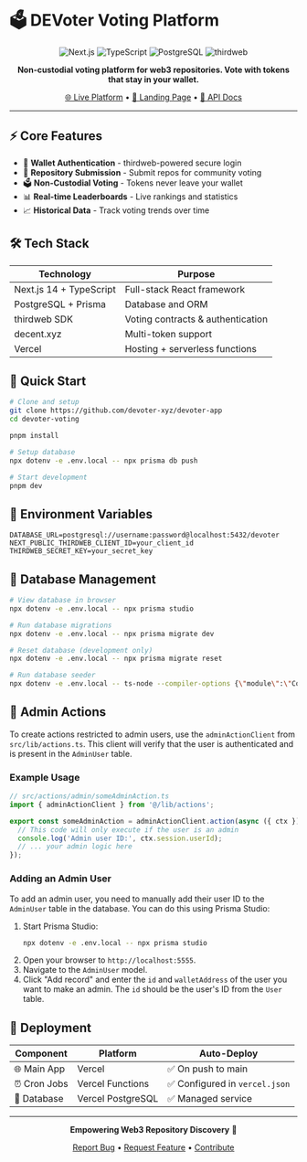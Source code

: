 # 🗳️ DEVoter Voting Platform

<div align="center">

![Next.js](https://img.shields.io/badge/Next.js-14-black?style=for-the-badge&logo=next.js)
![TypeScript](https://img.shields.io/badge/TypeScript-blue?style=for-the-badge&logo=typescript)
![PostgreSQL](https://img.shields.io/badge/PostgreSQL-316192?style=for-the-badge&logo=postgresql)
![thirdweb](https://img.shields.io/badge/thirdweb-7C3AED?style=for-the-badge)

**Non-custodial voting platform for web3 repositories. Vote with tokens that stay in your wallet.**

[🌐 Live Platform](https://app.devoter.xyz) • [📖 Landing Page](https://devoter.xyz) • [🔧 API Docs](https://docs.devoter.xyz/api)

</div>

---

## ⚡ Core Features

- 🔐 **Wallet Authentication** - thirdweb-powered secure login
- 📝 **Repository Submission** - Submit repos for community voting
- 🗳️ **Non-Custodial Voting** - Tokens never leave your wallet
- 📊 **Real-time Leaderboards** - Live rankings and statistics
- 📈 **Historical Data** - Track voting trends over time

## 🛠️ Tech Stack

| Technology | Purpose |
|------------|---------|
| Next.js 14 + TypeScript | Full-stack React framework |
| PostgreSQL + Prisma | Database and ORM |
| thirdweb SDK | Voting contracts & authentication |
| decent.xyz | Multi-token support |
| Vercel | Hosting + serverless functions |

## 🚀 Quick Start

```bash
# Clone and setup
git clone https://github.com/devoter-xyz/devoter-app
cd devoter-voting

pnpm install

# Setup database
npx dotenv -e .env.local -- npx prisma db push

# Start development
pnpm dev
```

## 🔧 Environment Variables

```env
DATABASE_URL=postgresql://username:password@localhost:5432/devoter
NEXT_PUBLIC_THIRDWEB_CLIENT_ID=your_client_id
THIRDWEB_SECRET_KEY=your_secret_key
```

## 💾 Database Management

```bash
# View database in browser
npx dotenv -e .env.local -- npx prisma studio

# Run database migrations
npx dotenv -e .env.local -- npx prisma migrate dev

# Reset database (development only)
npx dotenv -e .env.local -- npx prisma migrate reset

# Run database seeder
npx dotenv -e .env.local -- ts-node --compiler-options {\"module\":\"CommonJS\"} prisma/seed.ts
```

## 🔐 Admin Actions

To create actions restricted to admin users, use the `adminActionClient` from `src/lib/actions.ts`. This client will verify that the user is authenticated and is present in the `AdminUser` table.

### Example Usage

```typescript
// src/actions/admin/someAdminAction.ts
import { adminActionClient } from '@/lib/actions';

export const someAdminAction = adminActionClient.action(async ({ ctx }) => {
  // This code will only execute if the user is an admin
  console.log('Admin user ID:', ctx.session.userId);
  // ... your admin logic here
});
```

### Adding an Admin User

To add an admin user, you need to manually add their user ID to the `AdminUser` table in the database. You can do this using Prisma Studio:

1.  Start Prisma Studio:
    ```bash
    npx dotenv -e .env.local -- npx prisma studio
    ```
2.  Open your browser to `http://localhost:5555`.
3.  Navigate to the `AdminUser` model.
4.  Click "Add record" and enter the `id` and `walletAddress` of the user you want to make an admin. The `id` should be the user's ID from the `User` table.

## 🚀 Deployment

| Component | Platform | Auto-Deploy |
|-----------|----------|-------------|
| 🌐 Main App | Vercel | ✅ On push to main |
| ⏰ Cron Jobs | Vercel Functions | ✅ Configured in `vercel.json` |
| 💾 Database | Vercel PostgreSQL | ✅ Managed service |

---

<div align="center">

**Empowering Web3 Repository Discovery** 🚀

[Report Bug](https://github.com/devoter-xyz/devoter-app/issues) • [Request Feature](https://github.com/devoter-xyz/devoter-app/issues) • [Contribute](https://github.com/devoter-xyz/devoter-app/pulls)

</div>
